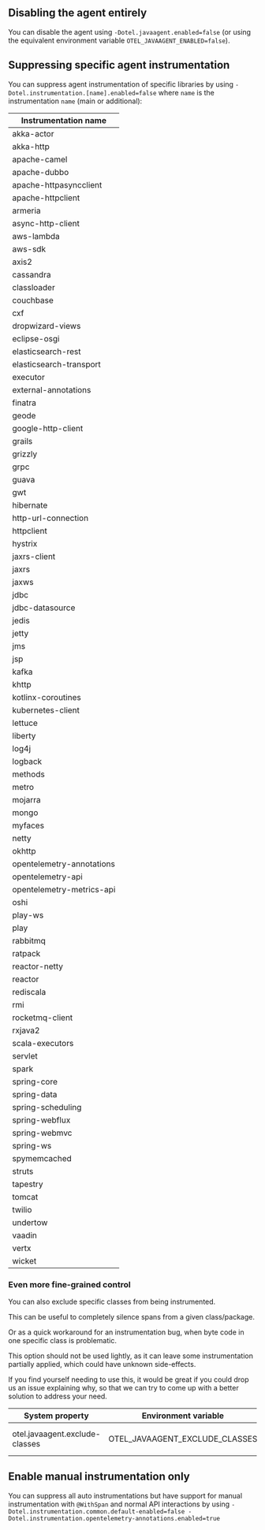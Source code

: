 ## Disabling the agent entirely

You can disable the agent using `-Dotel.javaagent.enabled=false`
(or using the equivalent environment variable `OTEL_JAVAAGENT_ENABLED=false`).

## Suppressing specific agent instrumentation

You can suppress agent instrumentation of specific libraries by using
`-Dotel.instrumentation.[name].enabled=false` where `name` is the instrumentation `name`
(main or additional):

| Instrumentation name |
|---------------------------|
| akka-actor|
| akka-http|
| apache-camel|
| apache-dubbo|
| apache-httpasyncclient|
| apache-httpclient|
| armeria|
| async-http-client|
| aws-lambda|
| aws-sdk|
| axis2|
| cassandra|
| classloader |
| couchbase|
| cxf|
| dropwizard-views |
| eclipse-osgi |
| elasticsearch-rest|
| elasticsearch-transport|
| executor |
| external-annotations |
| finatra|
| geode|
| google-http-client|
| grails|
| grizzly|
| grpc|
| guava|
| gwt|
| hibernate|
| http-url-connection |
| httpclient |
| hystrix|
| jaxrs-client|
| jaxrs|
| jaxws|
| jdbc |
| jdbc-datasource |
| jedis|
| jetty|
| jms|
| jsp |
| kafka |
| khttp |
| kotlinx-coroutines |
| kubernetes-client|
| lettuce|
| liberty |
| log4j|
| logback|
| methods |
| metro|
| mojarra|
| mongo |
| myfaces|
| netty|
| okhttp|
| opentelemetry-annotations |
| opentelemetry-api |
| opentelemetry-metrics-api |
| oshi |
| play-ws|
| play|
| rabbitmq|
| ratpack|
| reactor-netty|
| reactor|
| rediscala|
| rmi|
| rocketmq-client|
| rxjava2 |
| scala-executors |
| servlet|
| spark|
| spring-core|
| spring-data|
| spring-scheduling|
| spring-webflux|
| spring-webmvc|
| spring-ws|
| spymemcached|
| struts|
| tapestry|
| tomcat|
| twilio|
| undertow|
| vaadin|
| vertx |
| wicket|

### Even more fine-grained control

You can also exclude specific classes from being instrumented.

This can be useful to completely silence spans from a given class/package.

Or as a quick workaround for an instrumentation bug, when byte code in one specific class is problematic.

This option should not be used lightly, as it can leave some instrumentation partially applied,
which could have unknown side-effects.

If you find yourself needing to use this, it would be great if you could drop us an issue explaining why,
so that we can try to come up with a better solution to address your need.

| System property                | Environment variable           | Purpose                                                                                           |
|--------------------------------|--------------------------------|---------------------------------------------------------------------------------------------------|
| otel.javaagent.exclude-classes | OTEL_JAVAAGENT_EXCLUDE_CLASSES | Suppresses all instrumentation for specific classes, format is "my.package.MyClass,my.package2.*" |

## Enable manual instrumentation only

You can suppress all auto instrumentations but have support for manual instrumentation with `@WithSpan` and normal API interactions by using
`-Dotel.instrumentation.common.default-enabled=false -Dotel.instrumentation.opentelemetry-annotations.enabled=true`
